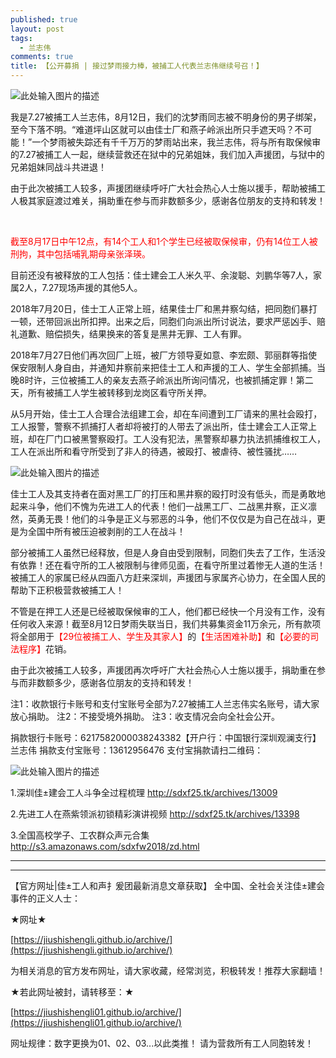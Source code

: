 ```yaml
---
published: true
layout: post
tags:
  - 兰志伟
comments: true
title: 【公开募捐 | 接过梦雨接力棒，被捕工人代表兰志伟继续号召！】
---
```


![此处输入图片的描述][1]

我是7.27被捕工人兰志伟，8月12日，我们的沈梦雨同志被不明身份的男子绑架，至今下落不明。“难道坪山区就可以由佳士厂和燕子岭派出所只手遮天吗？不可能！”一个梦雨被失踪还有千千万万的梦雨站出来，我兰志伟，将与所有取保候审的7.27被捕工人一起，继续营救还在狱中的兄弟姐妹，我们加入声援团，与狱中的兄弟姐妹同战斗共进退！

由于此次被捕工人较多，声援团继续呼吁广大社会热心人士施以援手，帮助被捕工人极其家庭渡过难关，捐助重在参与而非数额多少，感谢各位朋友的支持和转发！

<br>


<span style="color:red">截至8月17日中午12点，有14个工人和1个学生已经被取保候审，仍有14位工人被刑拘，其中包括哺乳期母亲张泽瑛。</span>

目前还没有被释放的工人包括：佳士建会工人米久平、余浚聪、刘鹏华等7人，家属2人，7.27现场声援的其他5人。

2018年7月20日，佳士工人正常上班，结果佳士厂和黑井察勾结，把同胞们暴打一顿，还带回派出所扣押。出来之后，同胞们向派出所讨说法，要求严惩凶手、赔礼道歉、赔偿损失，结果换来的答复是黑井无罪、工人有罪。

2018年7月27日他们再次回厂上班，被厂方领导夏如意、李宏颇、郭丽群等指使保安限制人身自由，并通知井察前来把佳士工人和声援的工人、学生全部抓捕。当晚8时许，三位被捕工人的亲友去燕子岭派出所询问情况，也被抓捕定罪！第二天，所有被捕工人学生被转移到龙岗区看守所关押。

从5月开始，佳士工人合理合法组建工会，却在车间遭到工厂请来的黑社会殴打，工人报警，警察不抓捕打人者却将被打的人带去了派出所，佳士建会工人正常上班，却在厂门口被黑警察殴打。工人没有犯法，黑警察却暴力执法抓捕维权工人，工人在派出所和看守所受到了非人的待遇，被殴打、被虐待、被性骚扰……

![此处输入图片的描述][2]

佳士工人及其支持者在面对黑工厂的打压和黑井察的殴打时没有低头，而是勇敢地起来斗争，他们不愧为先进工人的代表！他们一战黑工厂、二战黑井察，正义凛然，英勇无畏！他们的斗争是正义与邪恶的斗争，他们不仅仅是为自己在战斗，更是为全国中所有被压迫被剥削的工人在战斗！

部分被捕工人虽然已经释放，但是人身自由受到限制，同胞们失去了工作，生活没有依靠！还在看守所的工人被限制与律师见面，在看守所里过着惨无人道的生活！被捕工人的家属已经从四面八方赶来深圳，声援团与家属齐心协力，在全国人民的帮助下正积极营救被捕工人！

不管是在押工人还是已经被取保候审的工人，他们都已经快一个月没有工作，没有任何收入来源！截至8月12日梦雨失联当日，我们共募集资金11万余元，所有款项将全部用于<span style="color:red">【29位被捕工人、学生及其家人】</span>的<span style="color:red">【生活困难补助】</span>和<span style="color:red">【必要的司法程序】</span>花销。

由于此次被捕工人较多，声援团再次呼吁广大社会热心人士施以援手，捐助重在参与而非数额多少，感谢各位朋友的支持和转发！

注1：收款银行卡账号和支付宝账号全部为7.27被捕工人兰志伟实名账号，请大家放心捐助。
注2：不接受境外捐助。
注3：收支情况会向全社会公开。

捐款银行卡账号：6217582000038243382【开户行：中国银行深圳观澜支行】兰志伟
捐款支付宝账号：13612956476
支付宝捐款请扫二维码：

 ![此处输入图片的描述][3]
 
1.深圳佳±建会工人斗争全过程梳理
http://sdxf25.tk/archives/13009

2.先进工人在燕紫领派初锁精彩演讲视频
http://sdxf25.tk/archives/13398

3.全国高校学子、工农群众声元合集
http://s3.amazonaws.com/sdxfw2018/zd.html


  [1]: http://wx3.sinaimg.cn/mw690/0060lm7Tly1fuci51t1gzj30j60eek77.jpg
  [2]: http://wx1.sinaimg.cn/mw690/0060lm7Tly1fuci502vtfj30k00fdadj.jpg
  [3]: http://wx3.sinaimg.cn/mw690/0060lm7Tly1fuci50as2cj30go0p0tan.jpg
  
---

---

【官方网址|佳±工人和声扌爰团最新消息文章获取】
全中国、全社会关注佳±建会事件的正义人士：

★网址★

[https://jiushishengli.github.io/archive/](https://jiushishengli.github.io/archive/)

为相关消息的官方发布网址，请大家收藏，经常浏览，积极转发！推荐大家翻墙！

★若此网址被封，请转移至：★

[https://jiushishengli01.github.io/archive/](https://jiushishengli01.github.io/archive/)

网址规律：数字更换为01、02、03...以此类推！
请为营救所有工人同胞转发！
